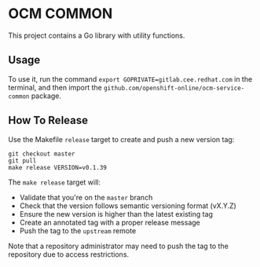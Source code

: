 # OCM COMMON

This project contains a Go library with utility functions.

## Usage

To use it, run the command `export GOPRIVATE=gitlab.cee.redhat.com` in the terminal,
and then import the `github.com/openshift-online/ocm-service-common` package.

## How To Release

Use the Makefile `release` target to create and push a new version tag:

```shell
git checkout master
git pull
make release VERSION=v0.1.39
```

The `make release` target will:

- Validate that you're on the `master` branch
- Check that the version follows semantic versioning format (vX.Y.Z)
- Ensure the new version is higher than the latest existing tag
- Create an annotated tag with a proper release message
- Push the tag to the `upstream` remote

Note that a repository administrator may need to push the tag to the repository due to access restrictions.
